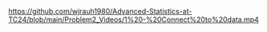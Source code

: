 https://github.com/wjrauh1980/Advanced-Statistics-at-TC24/blob/main/Problem2_Videos/1%20-%20Connect%20to%20data.mp4

